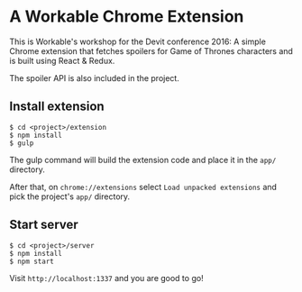 # A Workable Chrome Extension

This is Workable's workshop for the Devit conference 2016: A simple Chrome extension that fetches spoilers for Game of Thrones characters and is built using React & Redux. 

The spoiler API is also included in the project.

## Install extension
```
$ cd <project>/extension
$ npm install
$ gulp
```
The gulp command will build the extension code and place it in the `app/` directory. 

After that, on `chrome://extensions` select `Load unpacked extensions` and pick the project's `app/` directory.

## Start server
```
$ cd <project>/server
$ npm install
$ npm start
```

Visit `http://localhost:1337` and you are good to go!


